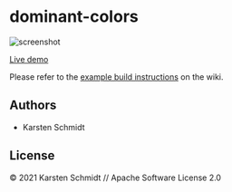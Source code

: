# dominant-colors

![screenshot](https://raw.githubusercontent.com/thi-ng/umbrella/develop/assets/examples/dominant-colors.png)

[Live demo](http://demo.thi.ng/umbrella/dominant-colors/)

Please refer to the [example build instructions](https://github.com/thi-ng/umbrella/wiki/Example-build-instructions) on the wiki.

## Authors

- Karsten Schmidt

## License

&copy; 2021 Karsten Schmidt // Apache Software License 2.0
